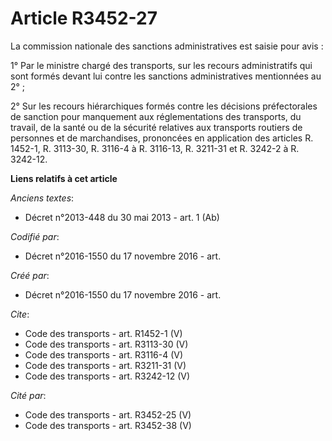 # Article R3452-27

La commission nationale des sanctions administratives est saisie pour avis : 

1° Par le ministre chargé des transports, sur les recours administratifs qui sont formés devant lui contre les sanctions
administratives mentionnées au 2° ; 

2° Sur les recours hiérarchiques formés contre les décisions préfectorales de sanction pour manquement aux réglementations
des transports, du travail, de la santé ou de la sécurité relatives aux transports routiers de personnes et de marchandises,
prononcées en application des articles R. 1452-1, R. 3113-30, R. 3116-4 à R. 3116-13, R. 3211-31 et R. 3242-2 à R. 3242-12.

**Liens relatifs à cet article**

_Anciens textes_:

  - Décret n°2013-448 du 30 mai 2013 - art. 1 (Ab)

_Codifié par_:

  - Décret n°2016-1550 du 17 novembre 2016 - art.

_Créé par_:

  - Décret n°2016-1550 du 17 novembre 2016 - art.

_Cite_:

  - Code des transports - art. R1452-1 (V)
  - Code des transports - art. R3113-30 (V)
  - Code des transports - art. R3116-4 (V)
  - Code des transports - art. R3211-31 (V)
  - Code des transports - art. R3242-12 (V)

_Cité par_:

  - Code des transports - art. R3452-25 (V)
  - Code des transports - art. R3452-38 (V)

